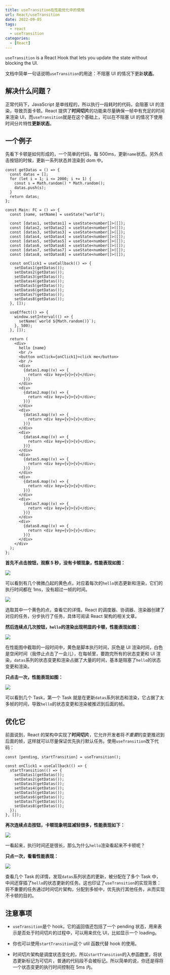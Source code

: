 ```yaml
---
title: useTransition在性能优化中的使用
url: React/useTransition
date: 2022-09-05
tags:
  - react
  - useTransition
categories:
  - [React]
---
```


`useTransition` is a React Hook that lets you update the state without blocking the UI.

文档中简单一句话说明`useTransition`的用途：不阻塞 UI 的情况下更新**状态**。

## 解决什么问题？

正常代码下，JavaScript 是单线程的，所以执行一段耗时的代码，会阻塞 UI 的渲染，导致页面卡顿。React 提供了**时间切片**的功能来尽量确保一帧中有充足的时间来渲染 UI，而`useTransition`就是在这个基础上，可以在不阻塞 UI 的情况下使用时间分片特性**更新状态**。

## 一个例子

先看下卡顿是如何形成的，一个简单的代码，每 500ms，更新`name`状态。另外点击按钮的时候，更新一系列状态并渲染到 dom 中。

```tsx
const getDatas = () => {
  const datas = [];
  for (let i = 1; i <= 2000; i += 1) {
    const s = Math.random() * Math.random();
    datas.push(s);
  }
  return datas;
};

const Main: FC = () => {
  const [name, setName] = useState("world");

  const [datas1, setDatas1] = useState<number[]>([]);
  const [datas2, setDatas2] = useState<number[]>([]);
  const [datas3, setDatas3] = useState<number[]>([]);
  const [datas4, setDatas4] = useState<number[]>([]);
  const [datas5, setDatas5] = useState<number[]>([]);
  const [datas6, setDatas6] = useState<number[]>([]);
  const [datas7, setDatas7] = useState<number[]>([]);
  const [datas8, setDatas8] = useState<number[]>([]);

  const onClick1 = useCallback(() => {
    setDatas1(getDatas());
    setDatas2(getDatas());
    setDatas3(getDatas());
    setDatas4(getDatas());
    setDatas5(getDatas());
    setDatas6(getDatas());
    setDatas7(getDatas());
    setDatas8(getDatas());
  }, []);

  useEffect(() => {
    window.setInterval(() => {
      setName(`world ${Math.random()}`);
    }, 500);
  }, []);

  return (
    <div>
      hello {name}
      <br />
      <button onClick={onClick1}>click me</button>
      <br />
      <div>
        {datas1.map((v) => {
          return <div key={v}>{v}</div>;
        })}
      </div>
      <div>
        {datas2.map((v) => {
          return <div key={v}>{v}</div>;
        })}
      </div>
      <div>
        {datas3.map((v) => {
          return <div key={v}>{v}</div>;
        })}
      </div>
      <div>
        {datas4.map((v) => {
          return <div key={v}>{v}</div>;
        })}
      </div>
      <div>
        {datas5.map((v) => {
          return <div key={v}>{v}</div>;
        })}
      </div>
      <div>
        {datas6.map((v) => {
          return <div key={v}>{v}</div>;
        })}
      </div>
      <div>
        {datas7.map((v) => {
          return <div key={v}>{v}</div>;
        })}
      </div>
      <div>
        {datas8.map((v) => {
          return <div key={v}>{v}</div>;
        })}
      </div>
    </div>
  );
};
```

**首先不点击按钮，观察 5 秒，没有卡顿现象，性能表现如图：**

![](https://cdn.jsdelivr.net/gh/taoliujun/static/blog/202307041609217.png)

可以看到有几个微微凸起的黄色点，对应着每次的`hello`状态更新和渲染，它们的执行时间都在 1ms，没有超过一帧的时间。

![](https://cdn.jsdelivr.net/gh/taoliujun/static/blog/202307041610767.png)

选取其中一个黄色的点，查看它的详情。React 的调度器、协调器、渲染器创建了对应的任务，分步执行了任务，具体可阅读 React 架构的相关文章。

**然后连续点几次按钮，`hello`的渲染出现明显的卡顿，性能表现如图：**

![](https://cdn.jsdelivr.net/gh/taoliujun/static/blog/202307041608992.png)

在性能图中截取的一段时间中，黄色是脚本执行时间，灰色是 UI 渲染时间，白色是空闲时间（我停止点击了一会儿），在每帧里，要跑完所有的状态变更和 UI 渲染，`datas`系列的状态变更和渲染占据了大量的时间，基本是阻塞了`hello`的状态变更和渲染。

**只点击一次，性能表现如图：**

![](https://cdn.jsdelivr.net/gh/taoliujun/static/blog/202307041625903.png)

可以看到几个 Task，第一个 Task 就是在更新`datas`系列状态和渲染，它占据了太多帧的时间，导致`hello`的状态变更和渲染被推迟到后面的帧。

## 优化它

前面说到，React 的架构中实现了**时间切片**，它允许开发者将*不重要*的变更推迟到后面的帧，这样就可以尽量保证优先执行默认任务。使用`useTransition`改下代码：

```tsx
const [pending, startTransition] = useTransition();

const onClick1 = useCallback(() => {
  startTransition(() => {
    setDatas1(getDatas());
    setDatas2(getDatas());
    setDatas3(getDatas());
    setDatas4(getDatas());
    setDatas5(getDatas());
    setDatas6(getDatas());
    setDatas7(getDatas());
    setDatas8(getDatas());
  });
}, []);
```

**再次连续点击按钮，卡顿现象明显减轻很多，性能表现如下：**

![](https://cdn.jsdelivr.net/gh/taoliujun/static/blog/202307041629743.png)

一看起来，执行时间还是很长，那么为什么`hello`渲染看起来不卡顿呢？

**只点一次，看看性能表现：**

![](https://cdn.jsdelivr.net/gh/taoliujun/static/blog/202307041631650.png)

查看几个 Task 的详情，发现`datas`系列状态的更新，被分配在了多个 Task 中，中间还穿插了`hello`的状态更新的任务。这也印证了`useTransition`的实现背景：将不重要的任务通过时间切片架构，分配到多帧中，优先执行其他任务，从而实现不卡顿的目的。

## 注意事项

- `useTransition`是个 hook，它的返回值还包括了一个 pending 状态，用来表示是否处于时间切片的过程中，可以用来优化 UI，比如显示一个 loading。

- 你也可以使用`startTransition`这个 util 函数代替 hook 的使用。

- 时间切片架构是调度状态变化的，所以`startTransition`的入参函数里，将状态更新标记为可切片，普通的代码段不会被标记。所以简单的说，你还是得将一个状态变更的执行时间控制在 5ms 内。
